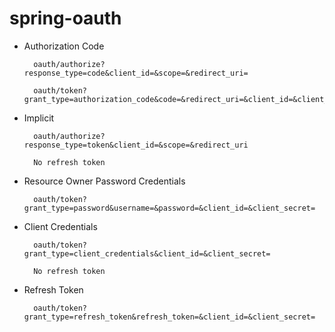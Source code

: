 # spring-oauth

+ Authorization Code
	
		oauth/authorize?response_type=code&client_id=&scope=&redirect_uri=
		
		oauth/token?grant_type=authorization_code&code=&redirect_uri=&client_id=&client_secret=
		
+ Implicit

		oauth/authorize?response_type=token&client_id=&scope=&redirect_uri
		
		No refresh token
	
+ Resource Owner Password Credentials
	
		oauth/token?grant_type=password&username=&password=&client_id=&client_secret=
		
+ Client Credentials
	
		oauth/token?grant_type=client_credentials&client_id=&client_secret=
		
		No refresh token
	
+ Refresh Token
	
		oauth/token?grant_type=refresh_token&refresh_token=&client_id=&client_secret=
